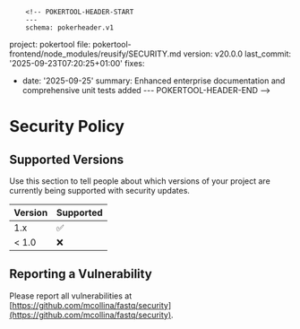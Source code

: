         <!-- POKERTOOL-HEADER-START
        ---
        schema: pokerheader.v1
project: pokertool
file: pokertool-frontend/node_modules/reusify/SECURITY.md
version: v20.0.0
last_commit: '2025-09-23T07:20:25+01:00'
fixes:
- date: '2025-09-25'
  summary: Enhanced enterprise documentation and comprehensive unit tests added
        ---
        POKERTOOL-HEADER-END -->
# Security Policy

## Supported Versions

Use this section to tell people about which versions of your project are
currently being supported with security updates.

| Version | Supported          |
| ------- | ------------------ |
| 1.x     | :white_check_mark: |
| < 1.0   | :x:                |

## Reporting a Vulnerability

Please report all vulnerabilities at [https://github.com/mcollina/fastq/security](https://github.com/mcollina/fastq/security).
